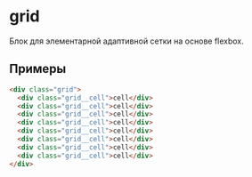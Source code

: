 # grid

Блок для элементарной адаптивной сетки на основе flexbox.

## Примеры

```html
<div class="grid">
  <div class="grid__cell">cell</div>
  <div class="grid__cell">cell</div>
  <div class="grid__cell">cell</div>
  <div class="grid__cell">cell</div>
  <div class="grid__cell">cell</div>
  <div class="grid__cell">cell</div>
  <div class="grid__cell">cell</div>
  <div class="grid__cell">cell</div>
</div>
```

